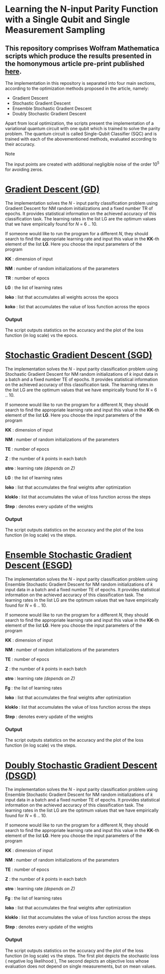 # Learning the N-input Parity Function with a Single Qubit and  Single Measurement Sampling

## This repository comprises Wolfram Mathematica scripts which produce the results presented in the homonymous article pre-print published [here](https://www.preprints.org/manuscript/202501.2126/v1).

The implementation in this repository is separated into four main sections, according to the optimization methods proposed in the article, namely:

- Gradient Descent
- Stochastic Gradient Descent
- Ensemble Stochastic Gradient Descent
- Doubly Stochastic Gradient Descent

Apart from local optimization, the scripts present the implementation of a variational quantum circuit with one qubit which is trained to solve the parity problem. The quantum circuit is called Single-Qubit Classifier (SQC) and is trained with each of the abovementioned methods, evaluated according to their accuracy. 

> [!NOTE]
> The input points are created with additional negligible noise of the order $10^5$ for avoiding zeros.


[Gradient Descent (GD)](Gradient_Descent_analytic_derivatives.nb)
======

The implementation solves the $N$ - input parity classification problem using Gradient Descent for NM random initializations and a fixed number TR of epochs. It provides statistical information on the achieved accuracy of this classification task. The learning rates in the list LG are the optimum values that we have empirically found  for $N$ = 6 .. 10. 

If someone would like to run the program for a different $N$, they should search to find the appropriate learning rate and input this value in the **KK**-th element of the list **LG**. Here you choose the input parameters of the program 

**KK**
: dimension of input 

**NM**
: number of random initializations of the parameters 

**TR**
: number of epocs 

**LG**
: the list of learning rates

**loko**
: list that accumulates all weights across the epocs

**koko**
: list that accumulates the value of loss function across the epocs


### Output

The script outputs statistics on the accuracy and the plot of the loss function (in log scale) vs the epocs. 

[Stochastic Gradient Descent (SGD)](Stochastic_Gradient_Descent_N=10_analytic_derivatives.nb)
===

The implementation solves the $N$ - input parity classification problem using Stochastic Gradient Descent for NM random initializations of $k$ input data in a batch and a fixed number TE of epochs. It provides statistical information on the achieved accuracy of this classification task. The learning rates in the list LG are the optimum values that we have empirically found  for $N$ = 6 .. 10. 

If someone would like to run the program for a different $N$, they should search to find the appropriate learning rate and input this value in the **KK**-th element of the list **LG**. Here you choose the input parameters of the program 

**KK**
: dimension of input 

**NM**
: number of random initializations of the parameters 

**TE**
: number of epocs 

**Z**
: the number of $k$ points in each batch

**stro**
: learning rate _(depends on Z)_

**LG**
: the list of learning rates

**loko**
: list that accumulates the final weights after optimization

**kloklo**
: list that accumulates the value of loss function across the steps

**Step**
: denotes every update of the weights


### Output

The script outputs statistics on the accuracy and the plot of the loss function (in log scale) vs the steps. 

[Ensemble Stochastic Gradient Descent (ESGD)](Ensemble_Stochastic_Gradient_Descent_N=10_numerical_derivatives.nb)
===

The implementation solves the $N$ - input parity classification problem using Ensemble Stochastic Gradient Descent for NM random initializations of $k$ input data in a batch and a fixed number TE of epochs. It provides statistical information on the achieved accuracy of this classification task. The learning rates in the list LG are the optimum values that we have empirically found  for $N$ = 6 .. 10. 

If someone would like to run the program for a different $N$, they should search to find the appropriate learning rate and input this value in the **KK**-th element of the list **LG**. Here you choose the input parameters of the program 

**KK**
: dimension of input 

**NM**
: number of random initializations of the parameters 

**TE**
: number of epocs 

**Z**
: the number of $k$ points in each batch

**stro**
: learning rate _(depends on Z)_

**Fg**
: the list of learning rates

**loko**
: list that accumulates the final weights after optimization

**kloklo**
: list that accumulates the value of loss function across the steps

**Step**
: denotes every update of the weights


### Output

The script outputs statistics on the accuracy and the plot of the loss function (in log scale) vs the steps. 

[Doubly Stochastic Gradient Descent (DSGD)](Ensemble_Stochastic_Gradient_Descent_N=10_numerical_derivatives.nb)
===

The implementation solves the $N$ - input parity classification problem using Ensemble Stochastic Gradient Descent for NM random initializations of $k$ input data in a batch and a fixed number TE of epochs. It provides statistical information on the achieved accuracy of this classification task. The learning rates in the list LG are the optimum values that we have empirically found  for $N$ = 6 .. 10. 

If someone would like to run the program for a different $N$, they should search to find the appropriate learning rate and input this value in the **KK**-th element of the list **LG**. Here you choose the input parameters of the program 

**KK**
: dimension of input 

**NM**
: number of random initializations of the parameters 

**TE**
: number of epocs 

**Z**
: the number of $k$ points in each batch

**stro**
: learning rate _(depends on Z)_

**Fg**
: the list of learning rates

**loko**
: list that accumulates the final weights after optimization

**kloklo**
: list that accumulates the value of loss function across the steps

**Step**
: denotes every update of the weights


### Output

The script outputs statistics on the accuracy and the plot of the loss function (in log scale) vs the steps. Τhe first plot depicts the stochastic loss ( negative log likelihood ), The second depicts an objective loss whose evaluation does not depend on single measurements, but on mean values.